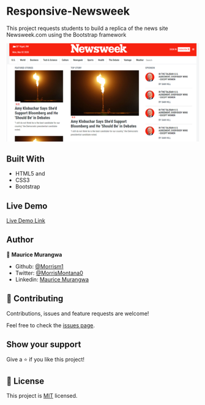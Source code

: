 # Responsive-Newsweek

This project requests students to build a replica of the news site Newsweek.com using the Bootstrap framework

![screenshot](images/Newsweek.png)

## Built With

- HTML5 and
- CSS3
- Bootstrap

## Live Demo

[Live Demo Link](https://morrism1.github.io/Responsive-Newsweek/)

## Author

👤 **Maurice Murangwa**

- Github: [@Morrism1](https://github.com/Morrism1)
- Twitter: [@MorrisMontana0](https://twitter.com/MorrisMontana0)
- Linkedin: [Maurice Murangwa](https://www.linkedin.com/in/murangwa-maurice-769549140/)

## 🤝 Contributing

Contributions, issues and feature requests are welcome!

Feel free to check the [issues page](issues/).

## Show your support

Give a ⭐️ if you like this project!

## 📝 License

This project is [MIT](lic.url) licensed.
